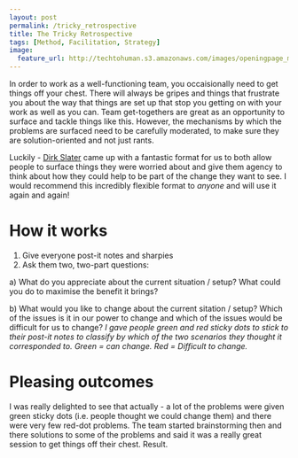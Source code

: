 ```yaml
---
layout: post
permalink: /tricky_retrospective
title: The Tricky Retrospective 
tags: [Method, Facilitation, Strategy]
image: 
  feature_url: http://techtohuman.s3.amazonaws.com/images/openingpage_montage.jpeg
---
```


In order to work as a well-functioning team, you occaisionally need to get things off your chest. There will always be gripes and things that frustrate you about the way that things are set up that stop you getting on with your work as well as you can. Team get-togethers are great as an opportunity to surface and tackle things like this. However, the mechanisms by which the problems are surfaced need to be carefully moderated, to make sure they are solution-oriented and not just rants.

Luckily - [Dirk Slater](http://www.fabriders.net/) came up with a fantastic format for us to both allow people to surface things they were worried about and give them agency to think about how they could help to be part of the change they want to see. I would recommend this incredibly flexible format to *anyone* and will use it again and again!

# How it works

1. Give everyone post-it notes and sharpies 
2. Ask them two, two-part questions:  

a) What do you appreciate about the current situation / setup? What could you do to maximise the benefit it brings?  

b) What would you like to change about the current sitation / setup? Which of the issues is it in our power to change and which of the issues would be difficult for us to change? <em> I gave people green and red sticky dots to stick to their post-it notes to classify by which of the two scenarios they thought it corresponded to. Green = can change. Red = Difficult to change. </em>

# Pleasing outcomes 

I was really delighted to see that actually - a lot of the problems were given green sticky dots (i.e. people thought we could change them) and there were very few red-dot problems. The team started brainstorming then and there solutions to some of the problems and said it was a really great session to get things off their chest. Result. 






